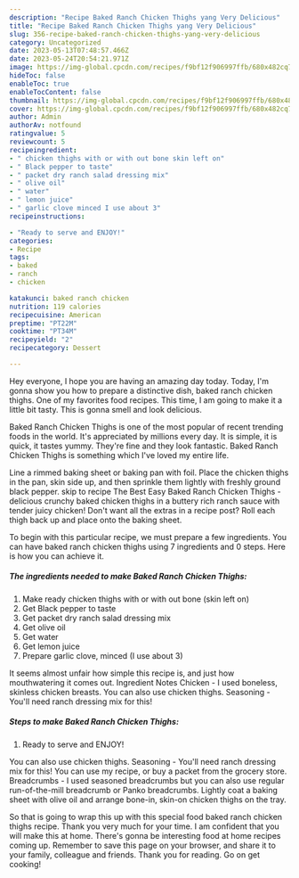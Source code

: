 ```yaml
---
description: "Recipe Baked Ranch Chicken Thighs yang Very Delicious"
title: "Recipe Baked Ranch Chicken Thighs yang Very Delicious"
slug: 356-recipe-baked-ranch-chicken-thighs-yang-very-delicious
category: Uncategorized
date: 2023-05-13T07:48:57.466Z
date: 2023-05-24T20:54:21.971Z
image: https://img-global.cpcdn.com/recipes/f9bf12f906997ffb/680x482cq70/baked-ranch-chicken-thighs-recipe-main-photo.jpg
hideToc: false
enableToc: true
enableTocContent: false
thumbnail: https://img-global.cpcdn.com/recipes/f9bf12f906997ffb/680x482cq70/baked-ranch-chicken-thighs-recipe-main-photo.jpg
cover: https://img-global.cpcdn.com/recipes/f9bf12f906997ffb/680x482cq70/baked-ranch-chicken-thighs-recipe-main-photo.jpg
author: Admin
authorAv: notfound
ratingvalue: 5
reviewcount: 5
recipeingredient:
- " chicken thighs with or with out bone skin left on"
- " Black pepper to taste"
- " packet dry ranch salad dressing mix"
- " olive oil"
- " water"
- " lemon juice"
- " garlic clove minced I use about 3"
recipeinstructions:

- "Ready to serve and ENJOY!"
categories:
- Recipe
tags:
- baked
- ranch
- chicken

katakunci: baked ranch chicken 
nutrition: 119 calories
recipecuisine: American
preptime: "PT22M"
cooktime: "PT34M"
recipeyield: "2"
recipecategory: Dessert

---
```



Hey everyone, I hope you are having an amazing day today. Today, I'm gonna show you how to prepare a distinctive dish, baked ranch chicken thighs. One of my favorites food recipes. This time, I am going to make it a little bit tasty. This is gonna smell and look delicious.

Baked Ranch Chicken Thighs is one of the most popular of recent trending foods in the world. It's appreciated by millions every day. It is simple, it is quick, it tastes yummy. They're fine and they look fantastic. Baked Ranch Chicken Thighs is something which I've loved my entire life.

Line a rimmed baking sheet or baking pan with foil. Place the chicken thighs in the pan, skin side up, and then sprinkle them lightly with freshly ground black pepper. skip to recipe The Best Easy Baked Ranch Chicken Thighs - delicious crunchy baked chicken thighs in a buttery rich ranch sauce with tender juicy chicken! Don&#39;t want all the extras in a recipe post? Roll each thigh back up and place onto the baking sheet.


To begin with this particular recipe, we must prepare a few ingredients. You can have baked ranch chicken thighs using 7 ingredients and 0 steps. Here is how you can achieve it.

<!--inarticleads1-->

##### The ingredients needed to make Baked Ranch Chicken Thighs:

1. Make ready  chicken thighs with or with out bone (skin left on)
1. Get  Black pepper to taste
1. Get  packet dry ranch salad dressing mix
1. Get  olive oil
1. Get  water
1. Get  lemon juice
1. Prepare  garlic clove, minced (I use about 3)


It seems almost unfair how simple this recipe is, and just how mouthwatering it comes out. Ingredient Notes Chicken - I used boneless, skinless chicken breasts. You can also use chicken thighs. Seasoning - You&#39;ll need ranch dressing mix for this! 

<!--inarticleads2-->

##### Steps to make Baked Ranch Chicken Thighs:


1. Ready to serve and ENJOY!

You can also use chicken thighs. Seasoning - You&#39;ll need ranch dressing mix for this! You can use my recipe, or buy a packet from the grocery store. Breadcrumbs - I used seasoned breadcrumbs but you can also use regular run-of-the-mill breadcrumb or Panko breadcrumbs. Lightly coat a baking sheet with olive oil and arrange bone-in, skin-on chicken thighs on the tray. 

So that is going to wrap this up with this special food baked ranch chicken thighs recipe. Thank you very much for your time. I am confident that you will make this at home. There's gonna be interesting food at home recipes coming up. Remember to save this page on your browser, and share it to your family, colleague and friends. Thank you for reading. Go on get cooking!
